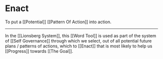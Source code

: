 # Enact

To put a [[Potential]] [[Pattern Of Action]] into action. 

___

In the [[Lionsberg System]], this [[Word Tool]] is used as part of the system of [[Self Governance]] through which we select, out of all potential future plans / patterns of actions, which to [[Enact]] that is most likely to help us [[Progress]] towards [[The Goal]]. 